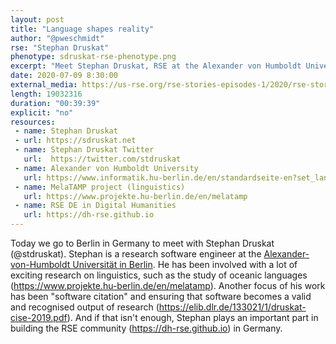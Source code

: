 ```yaml
---
layout: post
title: "Language shapes reality"
author: "@pweschmidt"
rse: "Stephan Druskat"
phenotype: sdruskat-rse-phenotype.png
excerpt: "Meet Stephan Druskat, RSE at the Alexander von Humboldt University in Berlin, Germany. Listen to Stephan explain his exciting work for research in linguistics and his contributions to making software citable."
date: 2020-07-09 8:30:00
external_media: https://us-rse.org/rse-stories-episodes-1/2020/rse-stories-stephan-druskat-episode-24.mp3
length: 19032316
duration: "00:39:39"
explicit: "no"
resources:
 - name: Stephan Druskat
 - url: https://sdruskat.net
 - name: Stephan Druskat Twitter
   url:  https://twitter.com/stdruskat
 - name: Alexander von Humboldt University
   url: https://www.informatik.hu-berlin.de/en/standardseite-en?set_language=en
 - name: MelaTAMP project (linguistics)
   url: https://www.projekte.hu-berlin.de/en/melatamp
 - name: RSE DE in Digital Humanities
   url: https://dh-rse.github.io
---
```


Today we go to Berlin in Germany to meet with Stephan Druskat (@stdruskat). Stephan is a research software engineer at
the [Alexander-von-Humboldt Universität in Berlin](https://www.informatik.hu-berlin.de/).
He has been involved with a lot of exciting research on
linguistics, such as the study of oceanic languages (https://www.projekte.hu-berlin.de/en/melatamp).
Another focus of his work has been "software citation" and ensuring that software becomes a valid and recognised output of research (https://elib.dlr.de/133021/1/druskat-cise-2019.pdf).
And if that isn't enough, Stephan plays an important part in building the RSE community (https://dh-rse.github.io) in Germany.
